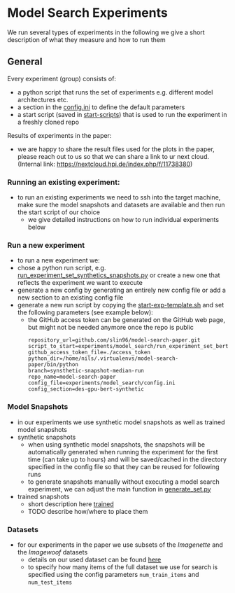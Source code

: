 # Model Search Experiments

We run several types of experiments in the following we give a short description of what they measure and how to run
them

## General

Every experiment (group) consists of:

- a python script that runs the set of experiments e.g. different model architectures etc.
- a section in the [config.ini](config.ini) to define the default parameters
- a start script (saved in [start-scripts](start-scripts)) that is used to run the experiment in a freshly cloned repo

Results of experiments in the paper:

- we are happy to share the result files used for the plots in the paper, please reach out to us so that we can share
  a link to ur next cloud. (Internal link: https://nextcloud.hpi.de/index.php/f/11738380)

### Running an existing experiment:

- to run an existing experiments we need to ssh into the target machine, make sure the model snapshots and datasets are
  available and then run the start script of our choice
    - we give detailed instructions on how to run individual experiments below

### Run a new experiment

- to run a new experiment we:
- chose a python run script,
  e.g. [run_experiment_set_synthetics_snapshots.py](run_experiment_set_synthetics_snapshots.py) or create a new one that
  reflects the experiment we want to execute
- generate a new config by generating an entirely new config file or add a new section to an existing config file
- generate a new run script by copying the [start-exp-template.sh](start-scripts%2Fstart-exp-template.sh)
  and set the following parameters (see example below):
    - the GitHub access token can be generated on the GitHub web page, but might not be needed anymore once the repo is
      public
      ``` 
      repository_url=github.com/slin96/model-search-paper.git
      script_to_start=experiments/model_search/run_experiment_set_bert.py
      github_access_token_file=./access_token
      python_dir=/home/nils/.virtualenvs/model-search-paper/bin/python
      branch=synsthetic-snapshot-median-run
      repo_name=model-search-paper
      config_file=experiments/model_search/config.ini
      config_section=des-gpu-bert-synthetic
      ```

### Model Snapshots

- in our experiments we use synthetic model snapshots as well as trained model snapshots
- synthetic snapshots
    - when using synthetic model snapshots, the snapshots will be automatically generated when running the experiment
      for the first time (can take up to hours) and will be saved/cached in the directory specified in the config file
      so that they can be reused for following runs
    - to generate snapshots manually without executing a model search experiment, we can adjust the main function
      in [generate_set.py](..%2Fsnapshots%2Fsynthetic%2Fgenerate_set.py)
- trained snapshots
    - short description here [trained](..%2Fsnapshots%2Ftrained)
    - TODO describe how/where to place them

### Datasets

- for our experiments in the paper we use subsets of the _Imagenette_ and the _Imagewoof_ datasets
    - details on our used dataset can be found [here](..%2F..%2F..%2Fdata)
    - to specify how many items of the full dataset we use for search is specified using the config
      parameters `num_train_items` and `num_test_items`

